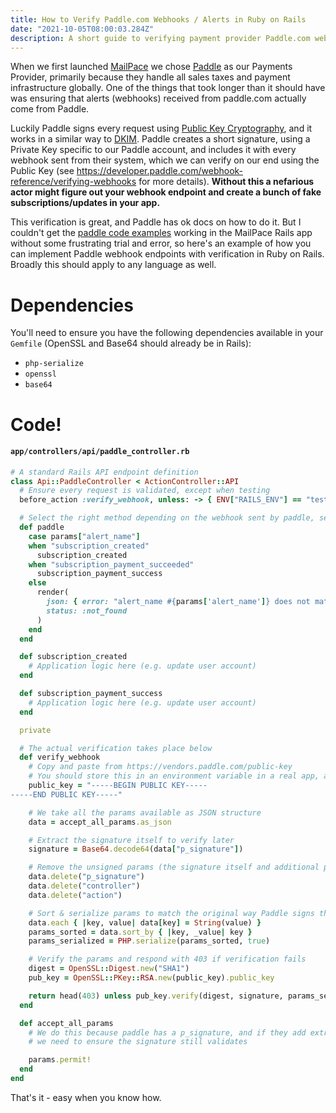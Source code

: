 ```yaml
---
title: How to Verify Paddle.com Webhooks / Alerts in Ruby on Rails
date: "2021-10-05T08:00:03.284Z"
description: A short guide to verifying payment provider Paddle.com webhooks and alerts in Ruby on Rails
---
```


When we first launched [MailPace](https://mailpace.com) we chose [Paddle](https://paddle.com) as our Payments Provider, primarily because they handle all sales taxes and payment infrastructure globally. One of the things that took longer than it should have was ensuring that alerts (webhooks) received from paddle.com actually come from Paddle. 

Luckily Paddle signs every request using [Public Key Cryptography](https://en.wikipedia.org/wiki/Public-key_cryptography), and it works in a similar way to [DKIM](https://blog.mailpace.com/blog/whats-a-DKIM-record/). Paddle creates a short signature, using a Private Key specific to our Paddle account, and includes it with every webhook sent from their system, which we can verify on our end using the Public Key (see https://developer.paddle.com/webhook-reference/verifying-webhooks for more details). **Without this a nefarious actor might figure out your webhook endpoint and create a bunch of fake subscriptions/updates in your app.**

This verification is great, and Paddle has ok docs on how to do it. But I couldn't get the [paddle code examples](https://developer.paddle.com/webhook-reference/verifying-webhooks) working in the MailPace Rails app without some frustrating trial and error, so here's an example of how you can implement Paddle webhook endpoints with verification in Ruby on Rails. Broadly this should apply to any language as well.

# Dependencies

You'll need to ensure you have the following dependencies available in your `Gemfile` (OpenSSL and Base64 should already be in Rails):

- `php-serialize`
- `openssl`
- `base64`

# Code!

#### **`app/controllers/api/paddle_controller.rb`**
```ruby
# A standard Rails API endpoint definition
class Api::PaddleController < ActionController::API
  # Ensure every request is validated, except when testing
  before_action :verify_webhook, unless: -> { ENV["RAILS_ENV"] == "test" }

  # Select the right method depending on the webhook sent by paddle, see full list here https://developer.paddle.com/webhook-reference/
  def paddle
    case params["alert_name"]
    when "subscription_created"
      subscription_created
    when "subscription_payment_succeeded"
      subscription_payment_success
    else
      render(
        json: { error: "alert_name #{params['alert_name']} does not match a known webhook / alert" },
        status: :not_found
      )
    end
  end

  def subscription_created
    # Application logic here (e.g. update user account)
  end

  def subscription_payment_success
    # Application logic here (e.g. update user account)
  end

  private

  # The actual verification takes place below
  def verify_webhook
    # Copy and paste from https://vendors.paddle.com/public-key
    # You should store this in an environment variable in a real app, and note the line breaks / formatting which must match exactly
    public_key = "-----BEGIN PUBLIC KEY-----
-----END PUBLIC KEY-----"

    # We take all the params available as JSON structure
    data = accept_all_params.as_json

    # Extract the signature itself to verify later
    signature = Base64.decode64(data["p_signature"])

    # Remove the unsigned params (the signature itself and additional params from Rails)
    data.delete("p_signature")
    data.delete("controller")
    data.delete("action")

    # Sort & serialize params to match the original way Paddle signs the request
    data.each { |key, value| data[key] = String(value) }
    params_sorted = data.sort_by { |key, _value| key }
    params_serialized = PHP.serialize(params_sorted, true)

    # Verify the params and respond with 403 if verification fails
    digest = OpenSSL::Digest.new("SHA1")
    pub_key = OpenSSL::PKey::RSA.new(public_key).public_key

    return head(403) unless pub_key.verify(digest, signature, params_serialized)
  end

  def accept_all_params
    # We do this because paddle has a p_signature, and if they add extra params in the future
    # we need to ensure the signature still validates

    params.permit!
  end
end

```

That's it - easy when you know how.
